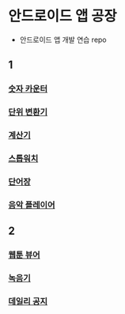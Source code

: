 # 안드로이드 앱 공장
- 안드로이드 앱 개발 연습 repo
## 1
### [숫자 카운터](./factory-1/Numcounter/)
### [단위 변환기](./factory-1/Convertlive/)
### [계산기](./factory-1/Calculator/)
### [스톱워치](./factory-1/Stopwatch/)
### [단어장](./factory-1/VocaNote/)
### [음악 플레이어](./factory-1/MusicPlayer/)

## 2
### [웹툰 뷰어](./factory-2/WebtoonViewer/)
### [녹음기](./factory-2/VoiceRecorder/)
### [데일리 공지](./factory-2/DailyNotices/)
